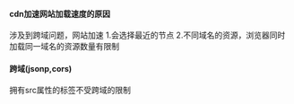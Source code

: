 #### cdn加速网站加载速度的原因
>
  涉及到跨域问题，网站加速
  1.会选择最近的节点
  2.不同域名的资源，浏览器同时加载同一域名的资源数量有限制
>
#### 跨域(jsonp,cors)
>
拥有src属性的标签不受跨域的限制<script>,<img>,<iframe>
动态生成的script的src属性里将参数包括callback传递给服务端
远程js文件调用本地页面里面的callback(data),将数据传进来。


>
#### clone 一个对象
>
浅拷贝
```  
```
数组,对象深拷贝：
```
   js的slice方法返回一个新数组(不会修改原素组)
   var arr = ["One","Two","Three"];
   var arrtoo = arr.slice(0);
   arrtoo[1] = "set Map";
```
```
   js的concat方法(返回连接数组的副本，不会改变原数组)
   var arr = ["One","Two","Three"];
   var arrtooo = arr.concat();
   arrtooo[1] = "set Map To";
```
```
   var cloneObj = function(obj){
     var str, newobj = obj.constructor === Array ? [] : {};
     if(typeof obj !== 'object'){
         return;
     } else if(window.JSON){
         str = JSON.stringify(obj), //序列化对象
         newobj = JSON.parse(str); //还原
     } else {
         for(var i in obj){
             newobj[i] = typeof obj[i] === 'object' ? cloneObj(obj[i]) : obj[i]; 
         }
     }
     return newobj;
 };
```
jquery：
```
var y = $.extend({}, x),          //shallow copy
    z = $.extend(true, {}, x);    //deep copy
```
[参考文献](https://segmentfault.com/a/1190000002801042#articleHeader6)
>
#### typeof 返回值
>
```
   undefined boolean string object(object,null,Array) function
```
>
#### 闭包，面向对象(ES6的写法)
>
```
   function People(name){
       this.name = name;
       this.say = function(){
           console.log(this.name)
       }
   }
   var join = new People('join')
   join.name
   join.say()
```
```
   class People{
       constructor(name){
           this.name = name;
       }
       say(){
           console.log(this.name)
       }
   }
```  
>
#### event bus
#### 垂直水平居中一个元素(高度不固定)
#### sum(1,2)===sum(1)(2)
```
function sum() {
  var num = arguments[0];
  if(arguments.length === 2) {
    return arguments[0] + arguments[1]
  } else {
    return function(sec) {
       return num + sec;
    }
  }
 
}
```
```
function add(x) {
    var sum = x;
    var tmp = function (y) {
        sum = sum + y;
        return tmp;
    };
    tmp.toString = function () {
        return sum;
    };
    return tmp;
}
console.log(add(1)(2)(3));  //6
console.log(add(1)(2)(3)(4));   //10
```
```
function add () {
    var args = Array.prototype.slice.call(arguments);
 
    var fn = function () {
        var arg_fn = Array.prototype.slice.call(arguments);
        return add.apply(null, args.concat(arg_fn));
    }
 
    fn.valueOf = function () {
        return args.reduce(function(a, b) {
            return a + b;
        })
    }
 
    return fn;
}
add(1) // 1
add(1,2)(3) //6
add(1)(2)(3)(4)(5) // 15
```
[参考文献](https://www.cnblogs.com/coco1s/p/6509141.html)
#### js获取url参数
```
function UrlSearch() 
{
   var name,value; 
   var str=location.href; //取得整个地址栏
   var num=str.indexOf("?") 
   str=str.substr(num+1); //取得所有参数   stringvar.substr(start [, length ]

   var arr=str.split("&"); //各个参数放到数组里
   for(var i=0;i < arr.length;i++){ 
    num=arr[i].indexOf("="); 
    if(num>0){ 
     name=arr[i].substring(0,num);//第二个参数表示截取到多少位
     value=arr[i].substr(num+1);//第二个参数表示截取多少位
     this[name]=value;
     } 
    } 
} 
var Request=new UrlSearch(); //实例化
```
#### ==与===区别
>
  涉及到数据类型的转换
>
#### HTML5,css3新增的特性
#### js实现继承

#### 浏览器缓存
>
 etag，last-modified，cache-control
>   
#### 计算机基础知识
>
  操作系统，数据结构，算法，通讯协议,http协议 
>
#### [0,1,2,4,5,7,13,15,16] -> ["0->2",”4->5“,"7","13","15->16"]
```js
       function Arr(arr) {
        var len = arr.length,
            j,
            newArr = [],
            str = '';
        for (var i = 0; i < len; i++) {
            j = i;
            if (arr[i] + 1 === arr[j + 1]) {
                while (arr[j] + 1 === arr[j + 1]) {
                    str = '->' + arr[j + 1];
                    j++;
                }
                str = arr[i] + str;
                newArr.push(str)
                i = j
            } else {
                newArr.push(arr[i].toString())
            }
        }
        return newArr;
    }
```

Reflect